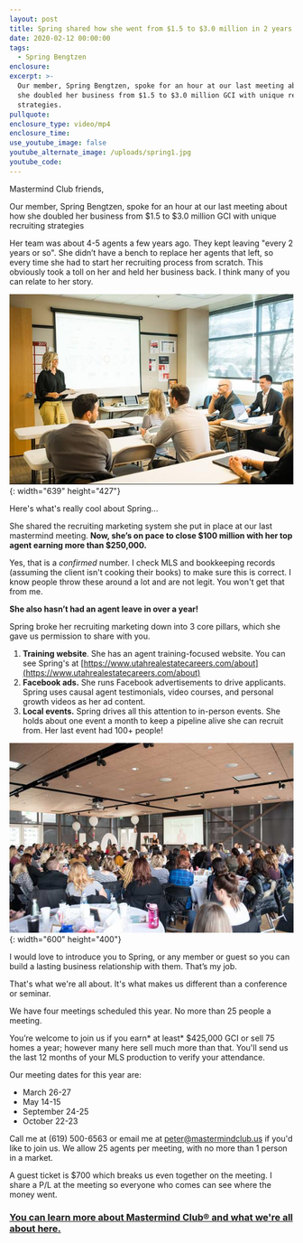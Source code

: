 ```yaml
---
layout: post
title: Spring shared how she went from $1.5 to $3.0 million in 2 years
date: 2020-02-12 00:00:00
tags:
  - Spring Bengtzen
enclosure: 
excerpt: >-
  Our member, Spring Bengtzen, spoke for an hour at our last meeting about how
  she doubled her business from $1.5 to $3.0 million GCI with unique recruiting
  strategies.
pullquote:
enclosure_type: video/mp4
enclosure_time:
use_youtube_image: false
youtube_alternate_image: /uploads/spring1.jpg
youtube_code:
---
```


Mastermind Club friends,

Our member, Spring Bengtzen, spoke for an hour at our last meeting about how she doubled her business from $1.5 to $3.0 million GCI with unique recruiting strategies&nbsp;

Her team was about 4-5 agents a few years ago. They kept leaving "every 2 years or so". She didn’t have a bench to replace her agents that left, so every time she had to start her recruiting process from scratch. This obviously took a toll on her and held her business back. I think many of you can relate to her story.

![](/uploads/spring1.jpg){: width="639" height="427"}

Here's what's really cool about Spring...

She shared the recruiting marketing system she put in place at our last mastermind meeting.&nbsp;**Now, she’s on pace to close $100 million with her top agent earning more than $250,000.**

Yes, that is a&nbsp;*confirmed*&nbsp;number. I check MLS and bookkeeping records (assuming the client isn't cooking their books) to make sure this is correct. I know people throw these around a lot and are not legit. You won't get that from me.

**She also hasn’t had an agent leave in over a year\!**

Spring broke her recruiting marketing down into 3 core pillars, which she gave us permission to share with you.

1. **Training website**. She has an agent training-focused website. You can see Spring's at&nbsp;[https://www.utahrealestatecareers.com/about](https://www.utahrealestatecareers.com/about)
2. **Facebook ads.**&nbsp;She runs Facebook advertisements to drive applicants. Spring uses causal agent testimonials, video courses, and personal growth videos as her ad content.&nbsp;
3. **Local events.**&nbsp;Spring drives all this attention to in-person events. She holds about one event a month to keep a pipeline alive she can recruit from. Her last event had 100+ people\!

![](/uploads/spring2.jpg){: width="600" height="400"}

I would love to introduce you to Spring, or any member or guest so you can build a lasting business relationship with them. That’s my job.

That's what we're all about. It's what makes us different than a conference or seminar.&nbsp;

We have four meetings scheduled this year. No more than 25 people a meeting.

You’re welcome to join us if you earn*&nbsp;at least*&nbsp;$425,000 GCI or sell 75 homes a year; however many here sell much more than that. You'll send us the last 12 months of your MLS production to verify your attendance.

Our meeting dates for this year are:

* March 26-27
* May 14-15
* September 24-25
* October 22-23

Call me at (619) 500-6563 or email me at&nbsp;[peter@mastermindclub.us](mailto:peter@mastermindclub.us)&nbsp;if you'd like to join us. We allow 25 agents per meeting, with no more than 1 person in a market.

A guest ticket is $700 which breaks us even together on the meeting. I share a P/L at the meeting so everyone who comes can see where the money went.

### [You can learn more about Mastermind Club&reg; and what we're all about here.](http://www.mastermindclub.us/)
